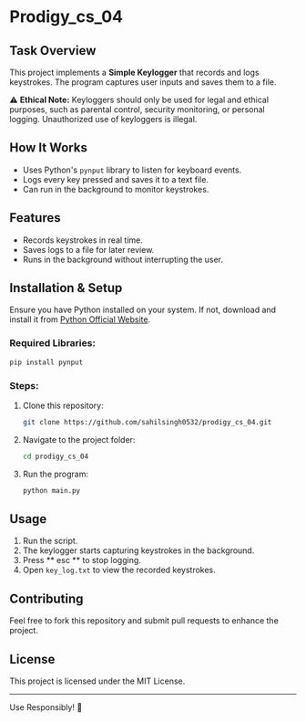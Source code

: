 ﻿# Prodigy_cs_04
## Task Overview
This project implements a **Simple Keylogger** that records and logs keystrokes. The program captures user inputs and saves them to a file.

⚠ **Ethical Note:** Keyloggers should only be used for legal and ethical purposes, such as parental control, security monitoring, or personal logging. Unauthorized use of keyloggers is illegal.

## How It Works
- Uses Python's `pynput` library to listen for keyboard events.
- Logs every key pressed and saves it to a text file.
- Can run in the background to monitor keystrokes.

## Features
- Records keystrokes in real time.
- Saves logs to a file for later review.
- Runs in the background without interrupting the user.

## Installation & Setup
Ensure you have Python installed on your system. If not, download and install it from [Python Official Website](https://www.python.org/downloads/).

### Required Libraries:
```bash
pip install pynput
```

### Steps:
1. Clone this repository:
   ```bash
   git clone https://github.com/sahilsingh0532/prodigy_cs_04.git
   ```
2. Navigate to the project folder:
   ```bash
   cd prodigy_cs_04
   ```
3. Run the program:
   ```bash
   python main.py
   ```

## Usage
1. Run the script.
2. The keylogger starts capturing keystrokes in the background.
3. Press ** esc ** to stop logging.
4. Open `key_log.txt` to view the recorded keystrokes.


## Contributing
Feel free to fork this repository and submit pull requests to enhance the project.

## License
This project is licensed under the MIT License.

---

Use Responsibly! 🔐
